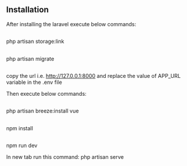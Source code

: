 ## Installation

After installing the laravel execute below commands:
##
php artisan storage:link
##
php artisan migrate
##
copy the url i.e. http://127.0.0.1:8000 and replace the value of APP_URL variable in the .env file

Then execute below commands:
## 
php artisan breeze:install vue
##
npm install
##
npm run dev

In new tab run this command: php artisan serve
